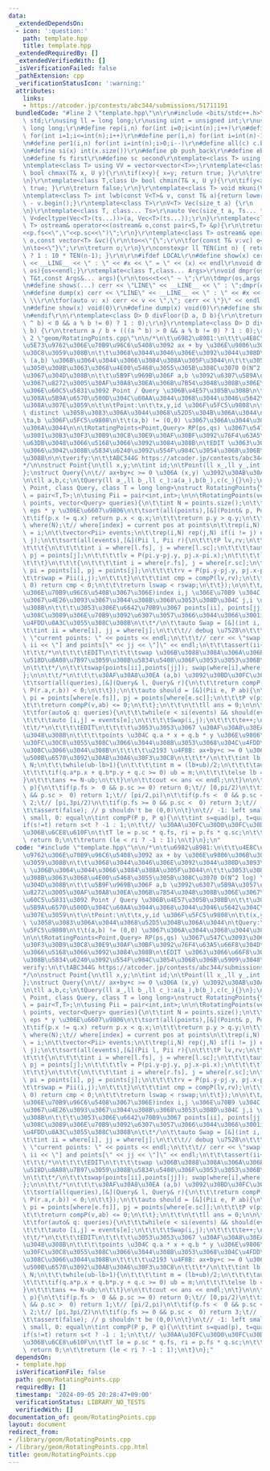 ```yaml
---
data:
  _extendedDependsOn:
  - icon: ':question:'
    path: template.hpp
    title: template.hpp
  _extendedRequiredBy: []
  _extendedVerifiedWith: []
  _isVerificationFailed: false
  _pathExtension: cpp
  _verificationStatusIcon: ':warning:'
  attributes:
    links:
    - https://atcoder.jp/contests/abc344/submissions/51711191
  bundledCode: "#line 2 \"template.hpp\"\n\r\n#include <bits/stdc++.h>\r\nusing namespace\
    \ std;\r\nusing ll = long long;\r\nusing uint = unsigned int;\r\nusing ull = unsigned\
    \ long long;\r\n#define rep(i,n) for(int i=0;i<int(n);i++)\r\n#define rep1(i,n)\
    \ for(int i=1;i<=int(n);i++)\r\n#define per(i,n) for(int i=int(n)-1;i>=0;i--)\r\
    \n#define per1(i,n) for(int i=int(n);i>0;i--)\r\n#define all(c) c.begin(),c.end()\r\
    \n#define si(x) int(x.size())\r\n#define pb push_back\r\n#define eb emplace_back\r\
    \n#define fs first\r\n#define sc second\r\ntemplate<class T> using V = vector<T>;\r\
    \ntemplate<class T> using VV = vector<vector<T>>;\r\ntemplate<class T,class U>\
    \ bool chmax(T& x, U y){\r\n\tif(x<y){ x=y; return true; }\r\n\treturn false;\r\
    \n}\r\ntemplate<class T,class U> bool chmin(T& x, U y){\r\n\tif(y<x){ x=y; return\
    \ true; }\r\n\treturn false;\r\n}\r\ntemplate<class T> void mkuni(V<T>& v){sort(all(v));v.erase(unique(all(v)),v.end());}\r\
    \ntemplate<class T> int lwb(const V<T>& v, const T& a){return lower_bound(all(v),a)\
    \ - v.begin();}\r\ntemplate<class T>\r\nV<T> Vec(size_t a) {\r\n    return V<T>(a);\r\
    \n}\r\ntemplate<class T, class... Ts>\r\nauto Vec(size_t a, Ts... ts) {\r\n  return\
    \ V<decltype(Vec<T>(ts...))>(a, Vec<T>(ts...));\r\n}\r\ntemplate<class S,class\
    \ T> ostream& operator<<(ostream& o,const pair<S,T> &p){\r\n\treturn o<<\"(\"\
    <<p.fs<<\",\"<<p.sc<<\")\";\r\n}\r\ntemplate<class T> ostream& operator<<(ostream&\
    \ o,const vector<T> &vc){\r\n\to<<\"{\";\r\n\tfor(const T& v:vc) o<<v<<\",\";\r\
    \n\to<<\"}\";\r\n\treturn o;\r\n}\r\nconstexpr ll TEN(int n) { return (n == 0)\
    \ ? 1 : 10 * TEN(n-1); }\r\n\r\n#ifdef LOCAL\r\n#define show(x) cerr << \"LINE\"\
    \ << __LINE__ << \" : \" << #x << \" = \" << (x) << endl\r\nvoid dmpr(ostream&\
    \ os){os<<endl;}\r\ntemplate<class T,class... Args>\r\nvoid dmpr(ostream&os,const\
    \ T&t,const Args&... args){\r\n\tos<<t<<\" ~ \";\r\n\tdmpr(os,args...);\r\n}\r\
    \n#define shows(...) cerr << \"LINE\" << __LINE__ << \" : \";dmpr(cerr,##__VA_ARGS__)\r\
    \n#define dump(x) cerr << \"LINE\" << __LINE__ << \" : \" << #x << \" = {\"; \
    \ \\\r\n\tfor(auto v: x) cerr << v << \",\"; cerr << \"}\" << endl;\r\n#else\r\
    \n#define show(x) void(0)\r\n#define dump(x) void(0)\r\n#define shows(...) void(0)\r\
    \n#endif\r\n\r\ntemplate<class D> D divFloor(D a, D b){\r\n\treturn a / b - (((a\
    \ ^ b) < 0 && a % b != 0) ? 1 : 0);\r\n}\r\ntemplate<class D> D divCeil(D a, D\
    \ b) {\r\n\treturn a / b + (((a ^ b) > 0 && a % b != 0) ? 1 : 0);\r\n}\r\n#line\
    \ 2 \"geom/RotatingPoints.cpp\"\n\n/*\n\t\u6982\u8981:\n\t\t\u4E8C\u6B21\u5143\
    \u5E73\u9762\u306E\u70B9\u96C6\u5408\u3092 ax + by \u306E\u9806\u306B\u30BD\u30FC\
    \u30C8\u3059\u308B\n\t\t\u3068\u3044\u3046\u306E\u3092\u3044\u308D\u3093\u306A\
    \ (a,b) \u306B\u3064\u3044\u3066\u3084\u308A\u305F\u3044\n\t\t\u3053\u308C\u306F\
    \u3050\u308B\u3063\u3068\u4E00\u5468\u3055\u305B\u308C\u3070 O(N^2 log) \u3067\
    \u3067\u304D\u308B\n\t\t\u5B9F\u969B\u306F a,b \u3092\u6307\u5B9A\u3057\u305F\u4E0A\
    \u3067\u8272\u3005\u30AF\u30A8\u30EA\u306B\u7B54\u3048\u308B\u306E\u3067\u305D\
    \u306E\u60C5\u5831\u3092 Point / Query \u306B\u4E57\u305B\u308B\n\t\t\u304B\u306A\
    \u308A\u5B9A\u6570\u500D\u304C\u60AA\u3044\u3068\u3044\u3046\u5642\u304C\u3042\
    \u308A\u307E\u3059\n\t\n\tPoint:\n\t\tx,y,id \u306F\u5FC5\u9808\n\t\t(x,y) \u306F\
    \ distinct \u3058\u3083\u306A\u3044\u3068\u52D5\u304B\u306A\u3044\n\tQuery:\n\t\
    \ta,b \u306F\u5FC5\u9808\n\t\t(a,b) != (0,0) \u3067\u306A\u3044\u3068\u3044\u3051\
    \u306A\u3044\n\n\tRotatingPoints<Point,Query> RP(ps,qs) \u3067\u547C\u3093\u3067\
    \u3001\u30B3\u30F3\u30B9\u30C8\u30E9\u30AF\u30BF\u3092\u76F4\u63A5\u66F8\u304D\
    \u63DB\u3048\u3066\u5168\u3066\u3092\u3084\u308B\n\tEDIT \u3063\u3066\u66F8\u3044\
    \u3066\u3042\u308B\u5834\u6240\u3092\u554F\u984C\u3054\u3068\u306B\u5909\u3048\
    \u308B\n\n\tverify:\n\t\tABC344G https://atcoder.jp/contests/abc344/submissions/51711191\n\
    */\n\nstruct Point{\n\tll x,y;\n\tint id;\n\tPoint(ll x_,ll y_,int id_):x(x_),y(y_),id(id_){}\n\
    };\nstruct Query{\n\t// ax+by+c >= 0 \u306A (x,y) \u3092\u30AB\u30A6\u30F3\u30C8\
    \n\tll a,b,c;\n\tQuery(ll a_,ll b_,ll c_):a(a_),b(b_),c(c_){}\n};\n\n\ntemplate<class\
    \ Point, class Query, class T = long long>\nstruct RotatingPoints{\n\tusing P\
    \ = pair<T,T>;\n\tusing Pii = pair<int,int>;\n\n\tRotatingPoints(vector<Point>\
    \ points, vector<Query> queries){\n\t\tint N = points.size();\n\t\t// 1 * x -\
    \ eps * y \u306E\u6607\u9806\n\t\tsort(all(points),[&](Point& p, Point& q){\n\t\
    \t\tif(p.x != q.x) return p.x < q.x;\n\t\t\treturn p.y > q.y;\n\t\t});\n\t\tV<int>\
    \ where(N);\t// where[index] = current pos at points\n\t\trep(i,N) where[points[i].id]\
    \ = i;\n\t\tvector<Pii> events;\n\t\trep(i,N) rep(j,N) if(i != j) events.eb(i,\
    \ j);\n\t\tsort(all(events),[&](Pii l, Pii r){\n\t\t\tP lv,rv;\n\t\t\tPii lswap,rswap;\n\
    \t\t\t{\n\t\t\t\tint i = where[l.fs], j = where[l.sc];\n\t\t\t\tauto& pi = points[i],\
    \ pj = points[j];\n\t\t\t\tlv = P(pi.y-pj.y, pj.x-pi.x);\n\t\t\t\tlswap = Pii(i,j);\n\
    \t\t\t}\n\t\t\t{\n\t\t\t\tint i = where[r.fs], j = where[r.sc];\n\t\t\t\tauto&\
    \ pi = points[i], pj = points[j];\n\t\t\t\trv = P(pi.y-pj.y, pj.x-pi.x);\n\t\t\
    \t\trswap = Pii(i,j);\n\t\t\t}\n\t\t\tint cmp = compP(lv,rv);\n\t\t\tif(cmp !=\
    \ 0) return cmp < 0;\n\t\t\treturn lswap < rswap;\n\t\t});\n\n\t\t/*\n\t\t\t(\u5143\
    \u306E\u70B9\u96C6\u5408\u3067\u306E)index i,j \u306E\u70B9 \u304C i,j \u306E\u9806\
    \u3067\u4E26\u3093\u3067\u3044\u308B\u3068\u3053\u308D\u304C j,i \u306B\u5909\u308F\
    \u308B\n\t\t\t\u3053\u306E\u6642\u70B9\u3067 points[ii], points[jj] \u304C\u3053\
    \u308C\u3089\u306E\u70B9\u3092\u6307\u3057\u3066\u3044\u3066\u3001ii+1 == jj \u304C\
    \u4FDD\u8A3C\u3055\u308C\u308B\n\t\t*/\n\t\tauto Swap = [&](int i, int j){\n\t\
    \t\tint ii = where[i], jj = where[j];\n\t\t\t// debug \u7528\n\t\t\t// cerr <<\
    \ \"current points: \" << points << endl;\n\t\t\t// cerr << \"swap points[\" <<\
    \ ii << \"] and points[\" << jj << \"]\" << endl;\n\t\t\tassert(ii+1 == jj);\n\
    \t\t\t/*\n\t\t\t\tEDIT\n\t\t\t\tswap \u306B\u3088\u308A\u306A\u306B\u304B\u3092\
    \u518D\u8A08\u7B97\u3059\u308B\u5834\u5408\u306F\u3053\u3053\u306B\u66F8\u304F\
    \n\t\t\t*/\n\t\t\tswap(points[ii],points[jj]); swap(where[i],where[j]);\n\t\t\
    };\n\n\t\t/*\n\t\t\t\u30AF\u30A8\u30EA (a,b) \u3092\u30BD\u30FC\u30C8\n\t\t*/\n\
    \t\tsort(all(queries),[&](Query& l, Query& r){\n\t\t\treturn compP(P(l.a,l.b),\
    \ P(r.a,r.b)) < 0;\n\t\t});\n\t\tauto should = [&](Pii e, P ab){\n\t\t\tPoint&\
    \ pi = points[where[e.fs]], pj = points[where[e.sc]];\n\t\t\tP v(pi.y-pj.y, pj.x-pi.x);\n\
    \t\t\treturn compP(v,ab) <= 0;\n\t\t};\n\t\t\n\t\tll ans = 0;\n\n\t\tint e = 0;\n\
    \t\tfor(auto& q: queries){\n\t\t\twhile(e < si(events) && should(events[e],P(q.a,q.b))){\n\
    \t\t\t\tauto [i,j] = events[e];\n\t\t\t\tSwap(i,j);\n\t\t\t\te++;\n\t\t\t}\n\t\
    \t\t/*\n\t\t\t\tEDIT\n\t\t\t\t\u3053\u3053\u3067 \u30AF\u30A8\u30EA q \u306B\u7B54\
    \u3048\u308B\n\t\t\t\tpoints \u304C q.a * x + q.b * y \u306E\u9806\u306B\u30BD\
    \u30FC\u30C8\u3055\u308C\u3066\u3044\u308B\u3053\u3068\u304C\u4FDD\u8A3C\u3055\
    \u308C\u3066\u3044\u308B\n\t\t\t\t\u2193 \u4F8B: ax+by+c >= 0 \u306A (x,y) \u306E\
    \u500B\u6570\u3092\u30AB\u30A6\u30F3\u30C8\n\t\t\t*/\n\t\t\tint lb = -1, ub =\
    \ N;\n\t\t\twhile(ub-lb>1){\n\t\t\t\tint m = (lb+ub)/2;\n\t\t\t\tauto& p = points[m];\n\
    \t\t\t\tif(q.a*p.x + q.b*p.y + q.c >= 0) ub = m;\n\t\t\t\telse lb = m;\n\t\t\t\
    }\n\t\t\tans += N-ub;\n\t\t}\n\n\t\tcout << ans << endl;\n\t}\n\n\tint quad(P\
    \ p){\n\t\tif(p.fs >  0 && p.sc >= 0) return 0;\t// [0,pi/2)\n\t\tif(p.fs <= 0\
    \ && p.sc >  0) return 1;\t// [pi/2,pi)\n\t\tif(p.fs <  0 && p.sc <= 0) return\
    \ 2;\t// [pi,3pi/2)\n\t\tif(p.fs >= 0 && p.sc <  0) return 3;\t// [3pi/2,2pi)\n\
    \t\tassert(false); // p shouldn't be (0,0)\n\t}\n\t// -1: left small, 1: right\
    \ small, 0: equal\n\tint compP(P p, P q){\n\t\tint s=quad(p), t=quad(q);\n\t\t\
    if(s!=t) return s<t ? -1 : 1;\n\t\t// \u30AA\u30FC\u30D0\u30FC\u30D5\u30ED\u30FC\
    \u306B\u6CE8\u610F\n\t\tT le = p.sc * q.fs, ri = p.fs * q.sc;\n\t\tif(le == ri)\
    \ return 0;\n\t\treturn (le < ri ? -1 : 1);\n\t}\n};\n"
  code: "#include \"template.hpp\"\n\n/*\n\t\u6982\u8981:\n\t\t\u4E8C\u6B21\u5143\u5E73\
    \u9762\u306E\u70B9\u96C6\u5408\u3092 ax + by \u306E\u9806\u306B\u30BD\u30FC\u30C8\
    \u3059\u308B\n\t\t\u3068\u3044\u3046\u306E\u3092\u3044\u308D\u3093\u306A (a,b)\
    \ \u306B\u3064\u3044\u3066\u3084\u308A\u305F\u3044\n\t\t\u3053\u308C\u306F\u3050\
    \u308B\u3063\u3068\u4E00\u5468\u3055\u305B\u308C\u3070 O(N^2 log) \u3067\u3067\
    \u304D\u308B\n\t\t\u5B9F\u969B\u306F a,b \u3092\u6307\u5B9A\u3057\u305F\u4E0A\u3067\
    \u8272\u3005\u30AF\u30A8\u30EA\u306B\u7B54\u3048\u308B\u306E\u3067\u305D\u306E\
    \u60C5\u5831\u3092 Point / Query \u306B\u4E57\u305B\u308B\n\t\t\u304B\u306A\u308A\
    \u5B9A\u6570\u500D\u304C\u60AA\u3044\u3068\u3044\u3046\u5642\u304C\u3042\u308A\
    \u307E\u3059\n\t\n\tPoint:\n\t\tx,y,id \u306F\u5FC5\u9808\n\t\t(x,y) \u306F distinct\
    \ \u3058\u3083\u306A\u3044\u3068\u52D5\u304B\u306A\u3044\n\tQuery:\n\t\ta,b \u306F\
    \u5FC5\u9808\n\t\t(a,b) != (0,0) \u3067\u306A\u3044\u3068\u3044\u3051\u306A\u3044\
    \n\n\tRotatingPoints<Point,Query> RP(ps,qs) \u3067\u547C\u3093\u3067\u3001\u30B3\
    \u30F3\u30B9\u30C8\u30E9\u30AF\u30BF\u3092\u76F4\u63A5\u66F8\u304D\u63DB\u3048\
    \u3066\u5168\u3066\u3092\u3084\u308B\n\tEDIT \u3063\u3066\u66F8\u3044\u3066\u3042\
    \u308B\u5834\u6240\u3092\u554F\u984C\u3054\u3068\u306B\u5909\u3048\u308B\n\n\t\
    verify:\n\t\tABC344G https://atcoder.jp/contests/abc344/submissions/51711191\n\
    */\n\nstruct Point{\n\tll x,y;\n\tint id;\n\tPoint(ll x_,ll y_,int id_):x(x_),y(y_),id(id_){}\n\
    };\nstruct Query{\n\t// ax+by+c >= 0 \u306A (x,y) \u3092\u30AB\u30A6\u30F3\u30C8\
    \n\tll a,b,c;\n\tQuery(ll a_,ll b_,ll c_):a(a_),b(b_),c(c_){}\n};\n\n\ntemplate<class\
    \ Point, class Query, class T = long long>\nstruct RotatingPoints{\n\tusing P\
    \ = pair<T,T>;\n\tusing Pii = pair<int,int>;\n\n\tRotatingPoints(vector<Point>\
    \ points, vector<Query> queries){\n\t\tint N = points.size();\n\t\t// 1 * x -\
    \ eps * y \u306E\u6607\u9806\n\t\tsort(all(points),[&](Point& p, Point& q){\n\t\
    \t\tif(p.x != q.x) return p.x < q.x;\n\t\t\treturn p.y > q.y;\n\t\t});\n\t\tV<int>\
    \ where(N);\t// where[index] = current pos at points\n\t\trep(i,N) where[points[i].id]\
    \ = i;\n\t\tvector<Pii> events;\n\t\trep(i,N) rep(j,N) if(i != j) events.eb(i,\
    \ j);\n\t\tsort(all(events),[&](Pii l, Pii r){\n\t\t\tP lv,rv;\n\t\t\tPii lswap,rswap;\n\
    \t\t\t{\n\t\t\t\tint i = where[l.fs], j = where[l.sc];\n\t\t\t\tauto& pi = points[i],\
    \ pj = points[j];\n\t\t\t\tlv = P(pi.y-pj.y, pj.x-pi.x);\n\t\t\t\tlswap = Pii(i,j);\n\
    \t\t\t}\n\t\t\t{\n\t\t\t\tint i = where[r.fs], j = where[r.sc];\n\t\t\t\tauto&\
    \ pi = points[i], pj = points[j];\n\t\t\t\trv = P(pi.y-pj.y, pj.x-pi.x);\n\t\t\
    \t\trswap = Pii(i,j);\n\t\t\t}\n\t\t\tint cmp = compP(lv,rv);\n\t\t\tif(cmp !=\
    \ 0) return cmp < 0;\n\t\t\treturn lswap < rswap;\n\t\t});\n\n\t\t/*\n\t\t\t(\u5143\
    \u306E\u70B9\u96C6\u5408\u3067\u306E)index i,j \u306E\u70B9 \u304C i,j \u306E\u9806\
    \u3067\u4E26\u3093\u3067\u3044\u308B\u3068\u3053\u308D\u304C j,i \u306B\u5909\u308F\
    \u308B\n\t\t\t\u3053\u306E\u6642\u70B9\u3067 points[ii], points[jj] \u304C\u3053\
    \u308C\u3089\u306E\u70B9\u3092\u6307\u3057\u3066\u3044\u3066\u3001ii+1 == jj \u304C\
    \u4FDD\u8A3C\u3055\u308C\u308B\n\t\t*/\n\t\tauto Swap = [&](int i, int j){\n\t\
    \t\tint ii = where[i], jj = where[j];\n\t\t\t// debug \u7528\n\t\t\t// cerr <<\
    \ \"current points: \" << points << endl;\n\t\t\t// cerr << \"swap points[\" <<\
    \ ii << \"] and points[\" << jj << \"]\" << endl;\n\t\t\tassert(ii+1 == jj);\n\
    \t\t\t/*\n\t\t\t\tEDIT\n\t\t\t\tswap \u306B\u3088\u308A\u306A\u306B\u304B\u3092\
    \u518D\u8A08\u7B97\u3059\u308B\u5834\u5408\u306F\u3053\u3053\u306B\u66F8\u304F\
    \n\t\t\t*/\n\t\t\tswap(points[ii],points[jj]); swap(where[i],where[j]);\n\t\t\
    };\n\n\t\t/*\n\t\t\t\u30AF\u30A8\u30EA (a,b) \u3092\u30BD\u30FC\u30C8\n\t\t*/\n\
    \t\tsort(all(queries),[&](Query& l, Query& r){\n\t\t\treturn compP(P(l.a,l.b),\
    \ P(r.a,r.b)) < 0;\n\t\t});\n\t\tauto should = [&](Pii e, P ab){\n\t\t\tPoint&\
    \ pi = points[where[e.fs]], pj = points[where[e.sc]];\n\t\t\tP v(pi.y-pj.y, pj.x-pi.x);\n\
    \t\t\treturn compP(v,ab) <= 0;\n\t\t};\n\t\t\n\t\tll ans = 0;\n\n\t\tint e = 0;\n\
    \t\tfor(auto& q: queries){\n\t\t\twhile(e < si(events) && should(events[e],P(q.a,q.b))){\n\
    \t\t\t\tauto [i,j] = events[e];\n\t\t\t\tSwap(i,j);\n\t\t\t\te++;\n\t\t\t}\n\t\
    \t\t/*\n\t\t\t\tEDIT\n\t\t\t\t\u3053\u3053\u3067 \u30AF\u30A8\u30EA q \u306B\u7B54\
    \u3048\u308B\n\t\t\t\tpoints \u304C q.a * x + q.b * y \u306E\u9806\u306B\u30BD\
    \u30FC\u30C8\u3055\u308C\u3066\u3044\u308B\u3053\u3068\u304C\u4FDD\u8A3C\u3055\
    \u308C\u3066\u3044\u308B\n\t\t\t\t\u2193 \u4F8B: ax+by+c >= 0 \u306A (x,y) \u306E\
    \u500B\u6570\u3092\u30AB\u30A6\u30F3\u30C8\n\t\t\t*/\n\t\t\tint lb = -1, ub =\
    \ N;\n\t\t\twhile(ub-lb>1){\n\t\t\t\tint m = (lb+ub)/2;\n\t\t\t\tauto& p = points[m];\n\
    \t\t\t\tif(q.a*p.x + q.b*p.y + q.c >= 0) ub = m;\n\t\t\t\telse lb = m;\n\t\t\t\
    }\n\t\t\tans += N-ub;\n\t\t}\n\n\t\tcout << ans << endl;\n\t}\n\n\tint quad(P\
    \ p){\n\t\tif(p.fs >  0 && p.sc >= 0) return 0;\t// [0,pi/2)\n\t\tif(p.fs <= 0\
    \ && p.sc >  0) return 1;\t// [pi/2,pi)\n\t\tif(p.fs <  0 && p.sc <= 0) return\
    \ 2;\t// [pi,3pi/2)\n\t\tif(p.fs >= 0 && p.sc <  0) return 3;\t// [3pi/2,2pi)\n\
    \t\tassert(false); // p shouldn't be (0,0)\n\t}\n\t// -1: left small, 1: right\
    \ small, 0: equal\n\tint compP(P p, P q){\n\t\tint s=quad(p), t=quad(q);\n\t\t\
    if(s!=t) return s<t ? -1 : 1;\n\t\t// \u30AA\u30FC\u30D0\u30FC\u30D5\u30ED\u30FC\
    \u306B\u6CE8\u610F\n\t\tT le = p.sc * q.fs, ri = p.fs * q.sc;\n\t\tif(le == ri)\
    \ return 0;\n\t\treturn (le < ri ? -1 : 1);\n\t}\n};"
  dependsOn:
  - template.hpp
  isVerificationFile: false
  path: geom/RotatingPoints.cpp
  requiredBy: []
  timestamp: '2024-09-05 20:28:47+09:00'
  verificationStatus: LIBRARY_NO_TESTS
  verifiedWith: []
documentation_of: geom/RotatingPoints.cpp
layout: document
redirect_from:
- /library/geom/RotatingPoints.cpp
- /library/geom/RotatingPoints.cpp.html
title: geom/RotatingPoints.cpp
---
```

